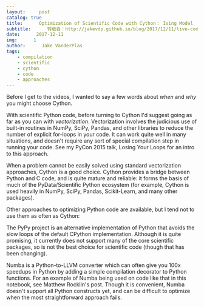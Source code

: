 ```yaml
---
layout:     post
catalog: true
title:      Optimization of Scientific Code with Cython： Ising Model
subtitle:      转载自：http://jakevdp.github.io/blog/2017/12/11/live-coding-cython-ising-model/
date:      2017-12-11
img:      1
author:      Jake VanderPlas
tags:
    - compilation
    - scientific
    - cython
    - code
    - approaches
---
```


Before I get to the videos, I wanted to say a few words about *when* and *why* you might choose Cython.

With scientific Python code, before turning to Cython I'd suggest going as far as you can with *vectorization*.
Vectorization involves the judicious use of built-in routines in NumPy, SciPy, Pandas, and other libraries to reduce the number of explicit for-loops in your code. It can work quite well in many situations, and doesn't require any sort of special compilation step in running your code. See my PyCon 2015 talk, Losing Your Loops for an intro to this approach.

When a problem cannot be easily solved using standard vectorization approaches, Cython is a good choice.
Cython provides a bridge between Python and C code, and is quite mature and reliable: it forms the basis of much of the PyData/Scientific Python ecosystem (for example, Cython is used heavily in NumPy, SciPy, Pandas, Scikit-Learn, and many other packages).

Other approaches to optimizing Python code are available, but I tend not to use them as often as Cython:

The PyPy project is an alternative implementation of Python that avoids the slow loops of the default CPython implementation. Although it is quite promising, it currently does not support many of the core scientific packages, so is not the best choice for scientific code (though that has been changing).

Numba is a Python-to-LLVM converter which can often give you 100x speedups in Python by adding a simple compilation decorator to Python functions. For an example of Numba being used on code like that in this notebook, see Matthew Rocklin's post. Though it is convenient, Numba doesn't support all Python constructs yet, and can be difficult to optimize when the most straightforward approach fails.
